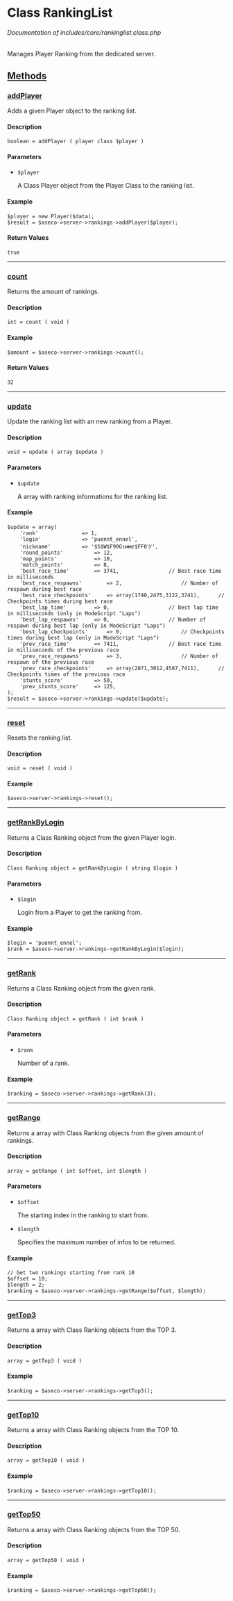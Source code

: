 # Class RankingList
###### Documentation of includes/core/rankinglist.class.php

Manages Player Ranking from the dedicated server.



## [Methods](_#Methods)


### [addPlayer](_#addPlayer)
Adds a given Player object to the ranking list.

#### Description
	boolean = addPlayer ( player class $player )


#### Parameters
*	`$player`

	A Class Player object from the Player Class to the ranking list.


#### Example
	$player = new Player($data);
	$result = $aseco->server->rankings->addPlayer($player);


#### Return Values
	true



***



### [count](_#count)
Returns the amount of rankings.


#### Description
	int = count ( void )


#### Example
	$amount = $aseco->server->rankings->count();


#### Return Values
	32



***



### [update](_#update)
Update the ranking list with an new ranking from a Player.


#### Description
	void = update ( array $update )


#### Parameters
*	`$update`

	A array with ranking informations for the ranking list.


#### Example
	$update = array(
		'rank'				=> 1,
		'login'				=> 'puennt_ennel',
		'nickname'			=> '$S$W$F90Gιммє$FF0ツ',
		'round_points'			=> 12,
		'map_points'			=> 10,
		'match_points'			=> 8,
		'best_race_time'		=> 3741,				// Best race time in milliseconds
		'best_race_respawns'		=> 2,					// Number of respawn during best race
		'best_race_checkpoints'		=> array(1740,2475,3122,3741),		// Checkpoints times during best race
		'best_lap_time'			=> 0,					// Best lap time in milliseconds (only in ModeScript "Laps")
		'best_lap_respawns'		=> 0,					// Number of respawn during best lap (only in ModeScript "Laps")
		'best_lap_checkpoints'		=> 0,					// Checkpoints times during best lap (only in ModeScript "Laps")
		'prev_race_time'		=> 7411,				// Best race time in milliseconds of the previous race
		'prev_race_respawns'		=> 3,					// Number of respawn of the previous race
		'prev_race_checkpoints'		=> array(2871,3012,4587,7411),		// Checkpoints times of the previous race
		'stunts_score'			=> 50,
		'prev_stunts_score'		=> 125,
	);
	$result = $aseco->server->rankings->update($update);



***



### [reset](_#reset)
Resets the ranking list.


#### Description
	void = reset ( void )


#### Example
	$aseco->server->rankings->reset();



***



### [getRankByLogin](_#getRankByLogin)
Returns a Class Ranking object from the given Player login.


#### Description
	Class Ranking object = getRankByLogin ( string $login )


#### Parameters
*	`$login`

	Login from a Player to get the ranking from.


#### Example
	$login = 'puennt_ennel';
	$rank = $aseco->server->rankings->getRankByLogin($login);



***



### [getRank](_#getRank)
Returns a Class Ranking object from the given rank.


#### Description
	Class Ranking object = getRank ( int $rank )


#### Parameters
*	`$rank`

	Number of a rank.


#### Example
	$ranking = $aseco->server->rankings->getRank(3);



***



### [getRange](_#getRange)
Returns a array with Class Ranking objects from the given amount of rankings.


#### Description
	array = getRange ( int $offset, int $length )


#### Parameters
*	`$offset`

	The starting index in the ranking to start from.

*	`$length`

	Specifies the maximum number of infos to be returned.


#### Example
	// Get two rankings starting from rank 10
	$offset = 10;
	$length = 2;
	$ranking = $aseco->server->rankings->getRange($offset, $length);



***



### [getTop3](_#getTop3)
Returns a array with Class Ranking objects from the TOP 3.


#### Description
	array = getTop3 ( void )


#### Example
	$ranking = $aseco->server->rankings->getTop3();



***



### [getTop10](_#getTop10)
Returns a array with Class Ranking objects from the TOP 10.


#### Description
	array = getTop10 ( void )


#### Example
	$ranking = $aseco->server->rankings->getTop10();



***



### [getTop50](_#getTop50)
Returns a array with Class Ranking objects from the TOP 50.


#### Description
	array = getTop50 ( void )


#### Example
	$ranking = $aseco->server->rankings->getTop50();
